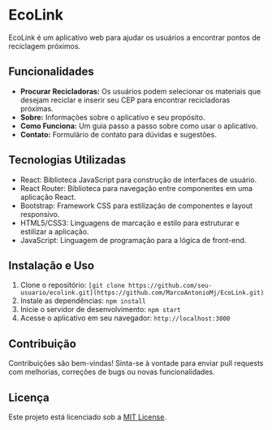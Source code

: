 # EcoLink

EcoLink é um aplicativo web para ajudar os usuários a encontrar pontos de reciclagem próximos.

## Funcionalidades

- **Procurar Recicladoras:** Os usuários podem selecionar os materiais que desejam reciclar e inserir seu CEP para encontrar recicladoras próximas.
- **Sobre:** Informações sobre o aplicativo e seu propósito.
- **Como Funciona:** Um guia passo a passo sobre como usar o aplicativo.
- **Contato:** Formulário de contato para dúvidas e sugestões.

## Tecnologias Utilizadas

- React: Biblioteca JavaScript para construção de interfaces de usuário.
- React Router: Biblioteca para navegação entre componentes em uma aplicação React.
- Bootstrap: Framework CSS para estilização de componentes e layout responsivo.
- HTML5/CSS3: Linguagens de marcação e estilo para estruturar e estilizar a aplicação.
- JavaScript: Linguagem de programação para a lógica de front-end.

## Instalação e Uso

1. Clone o repositório: `[git clone https://github.com/seu-usuario/ecolink.git](https://github.com/MarcoAntonioMj/EcoLink.git)`
2. Instale as dependências: `npm install`
3. Inicie o servidor de desenvolvimento: `npm start`
4. Acesse o aplicativo em seu navegador: `http://localhost:3000`

## Contribuição

Contribuições são bem-vindas! Sinta-se à vontade para enviar pull requests com melhorias, correções de bugs ou novas funcionalidades.

## Licença

Este projeto está licenciado sob a [MIT License](https://opensource.org/licenses/MIT).
